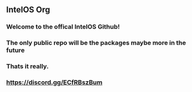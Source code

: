 ## IntelOS Org
### Welcome to the offical IntelOS Github!
### The only public repo will be the packages maybe more in the future
### Thats it really.
### https://discord.gg/ECfRBszBum
